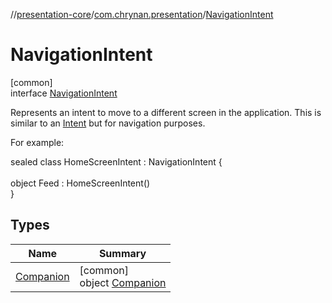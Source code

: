 //[presentation-core](../../../index.md)/[com.chrynan.presentation](../index.md)/[NavigationIntent](index.md)

# NavigationIntent

[common]\
interface [NavigationIntent](index.md)

Represents an intent to move to a different screen in the application. This is similar to an [Intent](../-intent/index.md) but for navigation purposes.

For example:

sealed class HomeScreenIntent : NavigationIntent {\
\
    object Feed : HomeScreenIntent()\
}

## Types

| Name | Summary |
|---|---|
| [Companion](-companion/index.md) | [common]<br>object [Companion](-companion/index.md) |
